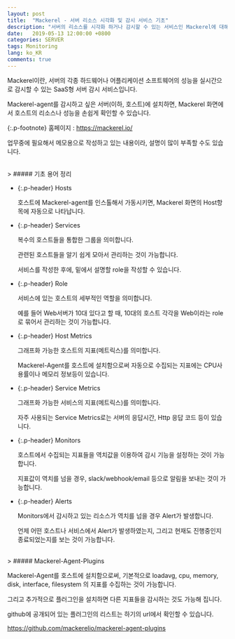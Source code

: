 ```yaml
---
layout: post
title:  "Mackerel - 서버 리소스 시각화 및 감시 서비스 기초"
description: "서버의 리소스를 시각화 하거나 감시할 수 있는 서비스인 Mackerel에 대해서 알아보고자 합니다."
date:   2019-05-13 12:00:00 +0800
categories: SERVER
tags: Monitoring
lang: ko_KR
comments: true
---
```


Mackerel이란, 서버의 각종 하드웨어나 어플리케이션 소프트웨어의 성능을 실시간으로 감시할 수 있는 SaaS형 서버 감시 서비스입니다.

Mackerel-agent를 감시하고 싶은 서버(이하, 호스트)에 설치하면, Mackerel 화면에서 호스트의 리소스나 성능을 손쉽게 확인할 수 있습니다.

{:.p-footnote}
홈페이지 : https://mackerel.io/

업무중에 필요해서 메모용으로 작성하고 있는 내용이라, 설명이 많이 부족할 수도 있습니다.

<br>
> ##### 기초 용어 정리

- {:.p-header} Hosts
  
  호스트에 Mackerel-agent를 인스톨해서 가동시키면, Mackerel 화면의 Host항목에 자동으로 나타납니다.


- {:.p-header} Services
  
  복수의 호스트들을 통합한 그룹을 의미합니다.

  관련된 호스트들을 알기 쉽게 모아서 관리하는 것이 가능합니다.

  서비스를 작성한 후에, 밑에서 설명할 role을 작성할 수 있습니다.

- {:.p-header} Role
  
  서비스에 있는 호스트의 세부적인 역할을 의미합니다.

  예를 들어 Web서버가 10대 있다고 할 때, 10대의 호스트 각각을 Web이라는 role로 묶어서 관리하는 것이 가능합니다.

- {:.p-header} Host Metrics
  
  그래프화 가능한 호스트의 지표(메트릭스)를 의미합니다.

  Mackerel-Agent를 호스트에 설치함으로써 자동으로 수집되는 지표에는 CPU사용률이나 메모리 정보등이 있습니다.

- {:.p-header} Service Metrics
  
  그래프화 가능한 서비스의 지표(메트릭스)를 의미합니다.

  자주 사용되는 Service Metrics로는 서버의 응답시간, Http 응답 코드 등이 있습니다.

- {:.p-header} Monitors
  
  호스트에서 수집되는 지표들을 역치값을 이용하여 감시 기능을 설정하는 것이 가능합니다.

  지표값이 역치를 넘을 경우, slack/webhook/email 등으로 알림을 보내는 것이 가능합니다.

- {:.p-header} Alerts
  
  Monitors에서 감시하고 있는 리소스가 역치를 넘을 경우 Alert가 발생합니다.

  언제 어떤 호스트나 서비스에서 Alert가 발생하였는지, 그리고 현재도 진행중인지 종료되었는지를 보는 것이 가능합니다.


<br>
> ##### Mackerel-Agent-Plugins

Mackerel-Agent를 호스트에 설치함으로써, 기본적으로 loadavg, cpu, memory, disk, interface, filesystem 의 지표를 수집하는 것이 가능합니다.

그리고 추가적으로 플러그인을 설치하면 다른 지표들을 감시하는 것도 가능해 집니다.

github에 공개되어 있는 플러그인의 리스트는 하기의 url에서 확인할 수 있습니다.

https://github.com/mackerelio/mackerel-agent-plugins
  



<br><br>

